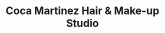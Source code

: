---
title: "Coca Martinez Hair & Make-up Studio"
url: /tandag/coca-martinez-hair-and-make-up-studio/
shop: beauty
---